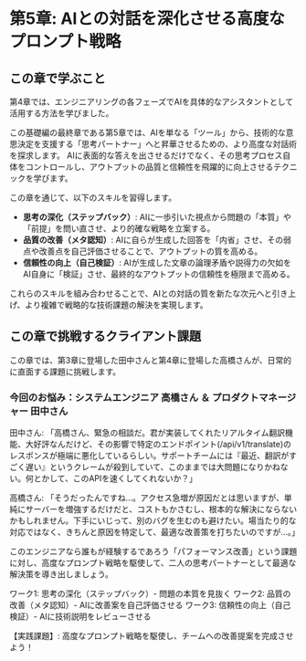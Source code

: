 # 第5章: AIとの対話を深化させる高度なプロンプト戦略

## この章で学ぶこと
第4章では、エンジニアリングの各フェーズでAIを具体的なアシスタントとして活用する方法を学びました。

この基礎編の最終章である第5章では、AIを単なる「ツール」から、技術的な意思決定を支援する「思考パートナー」へと昇華させるための、より高度な対話術を探求します。
AIに表面的な答えを出させるだけでなく、その思考プロセス自体をコントロールし、アウトプットの品質と信頼性を飛躍的に向上させるテクニックを学びます。

この章を通じて、以下のスキルを習得します。
- **思考の深化（ステップバック）**: AIに一歩引いた視点から問題の「本質」や「前提」を問い直させ、より的確な戦略を立案する。
- **品質の改善（メタ認知）**: AIに自らが生成した回答を「内省」させ、その弱点や改善点を自己評価させることで、アウトプットの質を高める。
- **信頼性の向上（自己検証）**: AIが生成した文章の論理矛盾や説得力の欠如をAI自身に「検証」させ、最終的なアウトプットの信頼性を極限まで高める。

これらのスキルを組み合わせることで、AIとの対話の質を新たな次元へと引き上げ、より複雑で戦略的な技術課題の解決を実現します。

## この章で挑戦するクライアント課題
この章では、第3章に登場した田中さんと第4章に登場した高橋さんが、日常的に直面する課題に挑戦します。

### 今回のお悩み：システムエンジニア 高橋さん ＆ プロダクトマネージャー 田中さん
田中さん: 「高橋さん、緊急の相談だ。君が実装してくれたリアルタイム翻訳機能、大好評なんだけど、その影響で特定のエンドポイント(/api/v1/translate)のレスポンスが極端に悪化しているらしい。サポートチームには『最近、翻訳がすごく遅い』というクレームが殺到していて、このままでは大問題になりかねない。何とかして、このAPIを速くしてくれないか？」

高橋さん: 「そうだったんですね…。アクセス急増が原因だとは思いますが、単純にサーバーを増強するだけだと、コストもかさむし、根本的な解決にならないかもしれません。下手にいじって、別のバグを生むのも避けたい。場当たり的な対応ではなく、きちんと原因を特定して、最適な改善策を打ちたいのですが…。」

このエンジニアなら誰もが経験するであろう「パフォーマンス改善」という課題に対し、高度なプロンプト戦略を駆使して、二人の思考パートナーとして最適な解決策を導き出しましょう。

ワーク1: 思考の深化（ステップバック）- 問題の本質を見抜く
ワーク2: 品質の改善（メタ認知）- AIに改善案を自己評価させる
ワーク3: 信頼性の向上（自己検証）- AIに技術説明をレビューさせる

【実践課題】: 高度なプロンプト戦略を駆使し、チームへの改善提案を完成させよう！